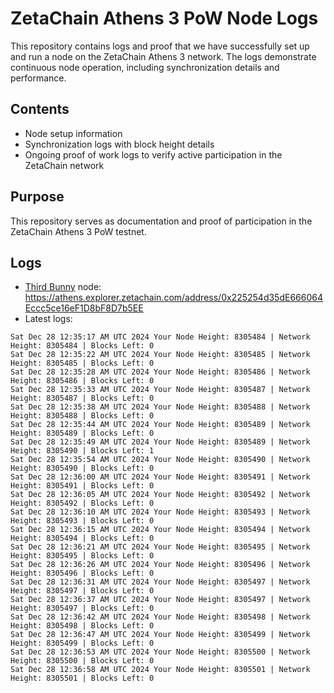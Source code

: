 # ZetaChain Athens 3 PoW Node Logs
This repository contains logs and proof that we have successfully set up and run a node on the ZetaChain Athens 3 network. The logs demonstrate continuous node operation, including synchronization details and performance.

## Contents
- Node setup information
- Synchronization logs with block height details
- Ongoing proof of work logs to verify active participation in the ZetaChain network

## Purpose
This repository serves as documentation and proof of participation in the ZetaChain Athens 3 PoW testnet.

## Logs

- [Third Bunny](https://thirdbunny.xyz/) node: https://athens.explorer.zetachain.com/address/0x225254d35dE666064Eccc5ce16eF1D8bF8D7b5EE
- Latest logs:
```
Sat Dec 28 12:35:17 AM UTC 2024 Your Node Height: 8305484 | Network Height: 8305484 | Blocks Left: 0
Sat Dec 28 12:35:22 AM UTC 2024 Your Node Height: 8305485 | Network Height: 8305485 | Blocks Left: 0
Sat Dec 28 12:35:28 AM UTC 2024 Your Node Height: 8305486 | Network Height: 8305486 | Blocks Left: 0
Sat Dec 28 12:35:33 AM UTC 2024 Your Node Height: 8305487 | Network Height: 8305487 | Blocks Left: 0
Sat Dec 28 12:35:38 AM UTC 2024 Your Node Height: 8305488 | Network Height: 8305488 | Blocks Left: 0
Sat Dec 28 12:35:44 AM UTC 2024 Your Node Height: 8305489 | Network Height: 8305489 | Blocks Left: 0
Sat Dec 28 12:35:49 AM UTC 2024 Your Node Height: 8305489 | Network Height: 8305490 | Blocks Left: 1
Sat Dec 28 12:35:54 AM UTC 2024 Your Node Height: 8305490 | Network Height: 8305490 | Blocks Left: 0
Sat Dec 28 12:36:00 AM UTC 2024 Your Node Height: 8305491 | Network Height: 8305491 | Blocks Left: 0
Sat Dec 28 12:36:05 AM UTC 2024 Your Node Height: 8305492 | Network Height: 8305492 | Blocks Left: 0
Sat Dec 28 12:36:10 AM UTC 2024 Your Node Height: 8305493 | Network Height: 8305493 | Blocks Left: 0
Sat Dec 28 12:36:15 AM UTC 2024 Your Node Height: 8305494 | Network Height: 8305494 | Blocks Left: 0
Sat Dec 28 12:36:21 AM UTC 2024 Your Node Height: 8305495 | Network Height: 8305495 | Blocks Left: 0
Sat Dec 28 12:36:26 AM UTC 2024 Your Node Height: 8305496 | Network Height: 8305496 | Blocks Left: 0
Sat Dec 28 12:36:31 AM UTC 2024 Your Node Height: 8305497 | Network Height: 8305497 | Blocks Left: 0
Sat Dec 28 12:36:37 AM UTC 2024 Your Node Height: 8305497 | Network Height: 8305497 | Blocks Left: 0
Sat Dec 28 12:36:42 AM UTC 2024 Your Node Height: 8305498 | Network Height: 8305498 | Blocks Left: 0
Sat Dec 28 12:36:47 AM UTC 2024 Your Node Height: 8305499 | Network Height: 8305499 | Blocks Left: 0
Sat Dec 28 12:36:53 AM UTC 2024 Your Node Height: 8305500 | Network Height: 8305500 | Blocks Left: 0
Sat Dec 28 12:36:58 AM UTC 2024 Your Node Height: 8305501 | Network Height: 8305501 | Blocks Left: 0
```
